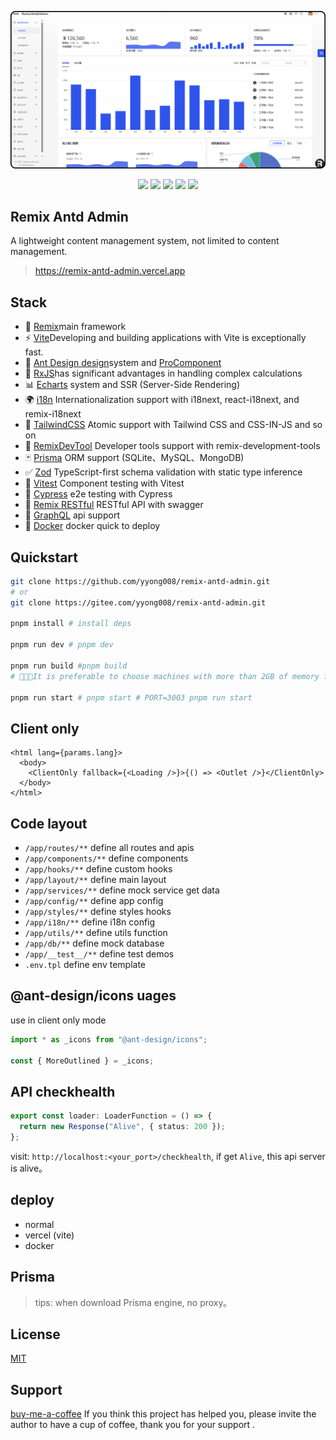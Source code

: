 ![](./public/images/admin.png)

<p align="center">
  <img src="https://img.shields.io/github/stars/remix-run/remix.svg" />
  <img src="https://img.shields.io/github/stars/ant-design/ant-design.svg" />
  <img src="https://img.shields.io/github/stars/yyong008/remix-antd-admin.svg" />
  <img src="https://img.shields.io/github/forks/yyong008/remix-antd-admin.svg" />
  <img src="https://img.shields.io/github/issues/yyong008/remix-antd-admin.svg" />
</p>

## Remix Antd Admin

A lightweight content management system, not limited to content management.

> https://remix-antd-admin.vercel.app

## Stack

- 🌟 [Remix](https://remix.run/docs/en/main)main framework
- ⚡️ [Vite](https://vitejs.dev/guide/#scaffolding-your-first-vite-project)Developing and building applications with Vite is exceptionally fast.
- 🏰 [Ant Design design](https://ant.design/)system and [ProComponent](https://procomponents.ant.design/en-US/docs)
- 🚀 [RxJS](https://rxjs.dev/guide/overview)has significant advantages in handling complex calculations
- 📊 [Echarts](https://echartsjs.com/index.html) system and SSR (Server-Side Rendering)
- 🌍 [i18n](https://www.i18next.com/) Internationalization support with i18next, react-i18next, and remix-i18next
- 🌈 [TailwindCSS](https://tailwindcss.com/docs/installation) Atomic support with Tailwind CSS and CSS-IN-JS and so on
- 🧰 [RemixDevTool](https://remix-development-tools.fly.dev/) Developer tools support with remix-development-tools
- 🃏 [Prisma](https://www.prisma.io/docs/getting-started) ORM support (SQLite、MySQL、MongoDB)
- ✅ [Zod](https://zod.dev/) TypeScript-first schema validation with static type inference
- 🧪 [Vitest](https://vitest.dev/) Component testing with Vitest
- 🐸 [Cypress](https://docs.cypress.io/) e2e testing with Cypress
- 🎯 [Remix RESTful](https://remix.run/docs/en/main/guides/bff) RESTful API with swagger
- 🍭 [GraphQL](https://graphql.org/) api support
- 🐳 [Docker](https://www.docker.com/) docker quick to deploy

## Quickstart

```sh
git clone https://github.com/yyong008/remix-antd-admin.git
# or
git clone https://gitee.com/yyong008/remix-antd-admin.git

pnpm install # install deps

pnpm run dev # pnpm dev

pnpm run build #pnpm build
# 💌💌💌It is preferable to choose machines with more than 2GB of memory for packaging, with a recommendation of 4GB.

pnpm run start # pnpm start # PORT=3003 pnpm run start
```

## Client only

```tsx
<html lang={params.lang}>
  <body>
    <ClientOnly fallback={<Loading />}>{() => <Outlet />}</ClientOnly>
  </body>
</html>
```

## Code layout

- `/app/routes/**` define all routes and apis
- `/app/components/**` define components
- `/app/hooks/**` define custom hooks
- `/app/layout/**` define main layout
- `/app/services/**` define mock service get data
- `/app/config/**` define app config
- `/app/styles/**` define styles hooks
- `/app/i18n/**` define i18n config
- `/app/utils/**` define utils function
- `/app/db/**` define mock database
- `/app/__test__/**` define test demos
- `.env.tpl` define env template

## @ant-design/icons uages

use in client only mode

```ts
import * as _icons from "@ant-design/icons";

const { MoreOutlined } = _icons;
```

## API checkhealth

```ts
export const loader: LoaderFunction = () => {
  return new Response("Alive", { status: 200 });
};
```

visit: `http://localhost:<your_port>/checkhealth`, if get `Alive`, this api server is alive。

## deploy

- normal
- vercel (vite)
- docker

## Prisma

>tips: when download Prisma engine,  no proxy。

## License

[MIT](./LICENSE)

## Support

[buy-me-a-coffee](https://github.com/yyong008/buy-me-a-coffee) If you think this project has helped you, please invite the author to have a cup of coffee, thank you for your support .
